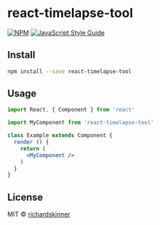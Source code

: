 # react-timelapse-tool

> 

[![NPM](https://img.shields.io/npm/v/react-timelapse-tool.svg)](https://www.npmjs.com/package/react-timelapse-tool) [![JavaScript Style Guide](https://img.shields.io/badge/code_style-standard-brightgreen.svg)](https://standardjs.com)

## Install

```bash
npm install --save react-timelapse-tool
```

## Usage

```jsx
import React, { Component } from 'react'

import MyComponent from 'react-timelapse-tool'

class Example extends Component {
  render () {
    return (
      <MyComponent />
    )
  }
}
```

## License

MIT © [richardskinner](https://github.com/richardskinner)
